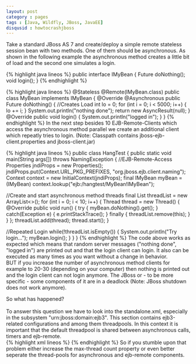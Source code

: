 ```yaml
---
layout: post
category : pages
tags : [Java, Wildfly, JBoss, JavaEE]
disqusid : howtocrashjboss
---
```


Take a standard JBoss AS 7 and create/deploy a simple remote stateless session bean with two methods. One of them should
be asynchronous. As shown in the following example the asynchronous method creates a little bit of load and the second one&nbsp;simulates a login.

{% highlight java lineos %}
public interface IMyBean
{
 Future<Void> doNothing();
 void login();
}
{% endhighlight %}

{% highlight java lineos %}
@Stateless
@Remote(IMyBean.class)
public class MyBean implements IMyBean
{
 @Override
 @Asynchronous
 public Future<Void> doNothing()
 {
  //Creates Load
  int lo = 0;
  for (int i = 0; i < 5000; i++)
  {
   lo += i;
  }
  System.out.println("nothing done");
  return new AsyncResult<Void>(null);
 }
 @Override
 public void login()
 {
  System.out.println("logged in");
 }
}
{% endhighlight %}
In the next step besides 10 EJB-Remote-Clients which access the asynchronous method parallel&nbsp;we create an additional client which repeatly tries to login.
(Note: Classpath contains jboss-ejb-client.properties and jboss-client.jar)

{% highlight java lineos %}
public class HangTest
{
 public static void main(String args[]) throws NamingException
 {
  //EJB-Remote-Access
  Properties jndiProps = new Properties();
  jndiProps.put(Context.URL_PKG_PREFIXES, "org.jboss.ejb.client.naming");
  Context context = new InitialContext(jndiProps);
  final IMyBean myBean = (IMyBean) context.lookup("ejb:/hangtest/MyBean!IMyBean");

  //Create and start asynchronous method threads
  final List<Thread> threadList = new ArrayList<>();
  for (int i = 0; i < 10; i++)
  {
   Thread thread = new Thread()
   {
    @Override
    public void run()
    {
     try
     {
      myBean.doNothing().get();
     }
     catch(Exception e)
     {
      e.printStackTrace();
     }
     finally
     {
      threadList.remove(this);
     }
    }
   };
   threadList.add(thread);
   thread.start();
  }

  //Repeated Login
  while(!threadList.isEmpty())
  {
   System.out.println("Try login...");
   myBean.login();
  }
 }
}
{% endhighlight %}
The code above works as expected which means that random server messages ("nothing done", "logged in") are printed out and that the login client can login. It also can be executed as many times as you want without a change in behavior.<br />
BUT if you increase the number of asynchronous method clients for example to 20-30 (depending on your computer) then nothing is printed out and the login client can not login anymore. The JBoss or -&nbsp;to be more specific - some&nbsp;components of it are in a deadlock
(Note: JBoss shutdown does not work anymore).

So what has happened?<br />
<br />
To answer this question we have to look into the standalone.xml, especially in the subsystem "urn:jboss:domain:ejb3". This section contains ejb3-related configurations and among them threadpools.&nbsp;In this context it is important&nbsp;that the default threadpool is shared between asynchronous calls, timers and ejb-remote.
<br />
{% highlight xml lineos %}
<subsystem xmlns="urn:jboss:domain:ejb3:1.2">
 <async thread-pool-name="default"/>
 <timer-service thread-pool-name="default">
  <data-store path="timer-service-data" relative-to="jboss.server.data.dir"/>
        </timer-service>
 <remote connector-ref="remoting-connector" thread-pool-name="default">
  <thread-pools>
   <thread-pool name="default">
    <max-threads count="10"/>
    <keepalive-time time="100" unit="milliseconds"/>
   </thread-pool>
  </thread-pools>
   </remote>
</subsystem>
{% endhighlight %}
So if you stumble upon that problem either increase the max-thread count property or even better seperate the thread-pools for asynchronous and ejb-remote components. <br />